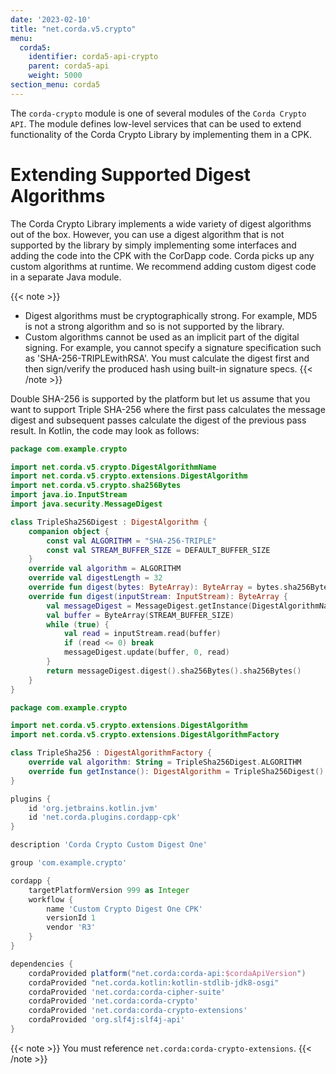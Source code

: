 ```yaml
---
date: '2023-02-10'
title: "net.corda.v5.crypto"
menu:
  corda5:
    identifier: corda5-api-crypto
    parent: corda5-api
    weight: 5000
section_menu: corda5
---
```


The `corda-crypto` module is one of several modules of the `Corda Crypto API`. The module defines low-level services that can be used to extend functionality of the Corda Crypto Library by implementing them in a CPK. 

# Extending Supported Digest Algorithms

The Corda Crypto Library implements a wide variety of digest algorithms out of the box. However, you can use a digest algorithm that is not supported by the library by simply implementing some interfaces and adding the code into the CPK with the CorDapp code. Corda picks up any custom algorithms at runtime. We recommend adding custom digest code in a separate Java module.

{{< note >}}
* Digest algorithms must be cryptographically strong. For example, MD5 is not a strong algorithm and so is not supported by the library.
* Custom algorithms cannot be used as an implicit part of the digital signing. For example, you cannot specify a signature specification such as 'SHA-256-TRIPLEwithRSA'. You must calculate the digest first and then sign/verify the produced hash using built-in signature specs.
{{< /note >}}

Double SHA-256 is supported by the platform but let us assume that you want to support Triple SHA-256 where the first pass calculates the message digest and subsequent passes calculate the digest of the previous pass result. In Kotlin, the code may look as follows:

```kotlin
package com.example.crypto

import net.corda.v5.crypto.DigestAlgorithmName
import net.corda.v5.crypto.extensions.DigestAlgorithm
import net.corda.v5.crypto.sha256Bytes
import java.io.InputStream
import java.security.MessageDigest

class TripleSha256Digest : DigestAlgorithm {
    companion object {
        const val ALGORITHM = "SHA-256-TRIPLE"
        const val STREAM_BUFFER_SIZE = DEFAULT_BUFFER_SIZE
    }
    override val algorithm = ALGORITHM
    override val digestLength = 32
    override fun digest(bytes: ByteArray): ByteArray = bytes.sha256Bytes().sha256Bytes().sha256Bytes()
    override fun digest(inputStream: InputStream): ByteArray {
        val messageDigest = MessageDigest.getInstance(DigestAlgorithmName.SHA2_256.name)
        val buffer = ByteArray(STREAM_BUFFER_SIZE)
        while (true) {
            val read = inputStream.read(buffer)
            if (read <= 0) break
            messageDigest.update(buffer, 0, read)
        }
        return messageDigest.digest().sha256Bytes().sha256Bytes()
    }
}
```



```kotlin
package com.example.crypto

import net.corda.v5.crypto.extensions.DigestAlgorithm
import net.corda.v5.crypto.extensions.DigestAlgorithmFactory

class TripleSha256 : DigestAlgorithmFactory {
    override val algorithm: String = TripleSha256Digest.ALGORITHM
    override fun getInstance(): DigestAlgorithm = TripleSha256Digest()
}
```



```groovy
plugins {
    id 'org.jetbrains.kotlin.jvm'
    id 'net.corda.plugins.cordapp-cpk'
}

description 'Corda Crypto Custom Digest One'

group 'com.example.crypto'

cordapp {
    targetPlatformVersion 999 as Integer
    workflow {
        name 'Custom Crypto Digest One CPK'
        versionId 1
        vendor 'R3'
    }
}

dependencies {
    cordaProvided platform("net.corda:corda-api:$cordaApiVersion")
    cordaProvided "net.corda.kotlin:kotlin-stdlib-jdk8-osgi"
    cordaProvided 'net.corda:corda-cipher-suite'
    cordaProvided 'net.corda:corda-crypto'
    cordaProvided 'net.corda:corda-crypto-extensions'
    cordaProvided 'org.slf4j:slf4j-api'
}
```
{{< note >}}
You must reference `net.corda:corda-crypto-extensions`.
{{< /note >}}

<!--For information about packaging a CorDapp, see the [development tutorial]().-->